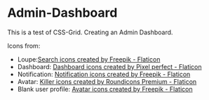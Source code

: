 # Admin-Dashboard
This is a test of CSS-Grid. Creating an Admin Dashboard. 

Icons from:
- Loupe:<a href="https://www.flaticon.com/free-icons/search" title="search icons">Search icons created by Freepik - Flaticon</a>
- Dashboard: <a href="https://www.flaticon.com/free-icons/dashboard" title="dashboard icons">Dashboard icons created by Pixel perfect - Flaticon</a>
- Notification: <a href="https://www.flaticon.com/free-icons/notification" title="notification icons">Notification icons created by Freepik - Flaticon</a>
- Avatar: <a href="https://www.flaticon.com/free-icons/killer" title="Killer icons">Killer icons created by Roundicons Premium - Flaticon</a>
- Blank user profile: <a href="https://www.flaticon.com/free-icons/avatar" title="avatar icons">Avatar icons created by Freepik - Flaticon</a>